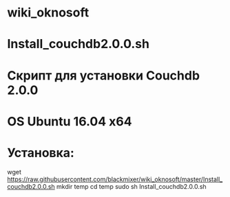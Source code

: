 # wiki_oknosoft

# Install_couchdb2.0.0.sh 
# Скрипт для установки Couchdb 2.0.0 
# OS Ubuntu 16.04 x64
# Установка:
wget https://raw.githubusercontent.com/blackmixer/wiki_oknosoft/master/Install_couchdb2.0.0.sh 
	mkdir temp 
	cd temp
	sudo sh Install_couchdb2.0.0.sh 

